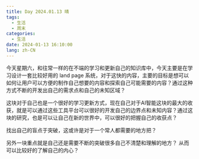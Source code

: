 ```yaml
---
title: Day 2024.01.13 晴
tags:
  - 生活
  - 周末
categories:
  - 生活
date: 2024-01-13 16:10:00
lang: zh-CN
---
```

今天星期六，和往常一样的在不端的学习和更新自己的知识库中，今天主要是在学习设计一套比较好用的 land page 系统，对于这快的内容，主要的目标是想可以如何让用户可以方便的制作自己想要的内容和探索自己可能需要的内容？通过这种方式不断的开发出自己的需求点和自己的未知区域？

这块对于自己也是一个很好的学习更新方式，现在自己对于AI智能这块的最大的收获，就是可以通过这些工具平台可以很好的开发自己的边界点和未知内容？通过这块的研究，也是可以让自己在新的世界中，可以很好的把握自己的收获点？

找出自己的盲点于突破，这或许是对于一个常人都需要的地方把？ 

另外一块重点就是自己还是需要不断的突破很多自己不清楚和理解的地方？ 从而可以比较好的了解自己的内心？